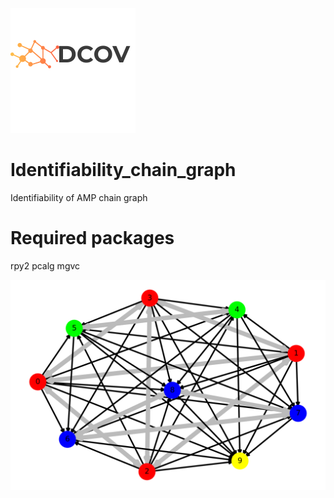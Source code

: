 ![](docs/images/dcov_logo.png)

# Identifiability_chain_graph
Identifiability of AMP chain graph

# Required packages
rpy2
pcalg
mgvc

![](Algorithm/chain_graph.png)
